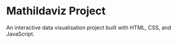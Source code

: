 # Mathildaviz Project

An interactive data visualisation project built with HTML, CSS, and JavaScript.
